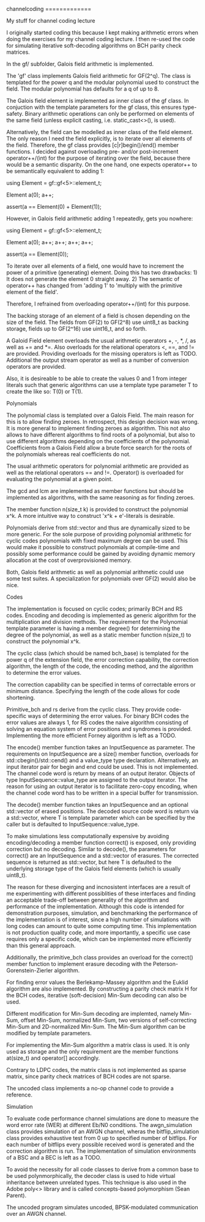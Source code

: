 channelcoding =============

My stuff for channel coding lecture

I originally started coding this because I kept making arithmetic errors when
doing the exercises for my channel coding lecture.  I then re-used the code for
simulating iterative soft-decoding algorithms on BCH parity check matrices.

In the gf/ subfolder, Galois field arithmetic is implemented.

The 'gf' class implements Galois field arithmetic for GF(2^q). The class is
templated for the power q and the modular polynomial used to construct the
field.  The modular polynomial has defaults for a q of up to 8.

The Galois field element is implemented as inner class of the gf class.  In
conjuction with the template parameters for the gf class, this ensures
type-safety. Binary arithmetic operations can only be performed on elements of
the same field (unless explicit casting, i.e. static_cast<>(), is used).

Alternatively, the field can be modelled as inner class of the field element.
The only reason I need the field explicitly, is to iterate over all elements of
the field. Therefore, the gf class provides [c|r]begin()/end() member
functions. I decided against overloading pre- and/or post-increment
operator++/(int) for the purpose of iterating over the field, because there
would be a semantic disparity. On the one hand, one expects operator++ to be
semantically equivalent to adding 1:

using Element = gf::gf<5>::element_t;

Element a(0); a++;

assert(a == Element(0) + Element(1));

However, in Galois field arithmetic adding 1 repeatedly, gets you nowhere:

using Element = gf::gf<5>::element_t;

Element a(0); a++; a++; a++; a++;

assert(a == Element(0));

To iterate over all elements of a field, one would have to increment the power
of a primitive (generating) element.  Doing this has two drawbacks: 1) It does
not generate the element 0 straight away.  2) The semantic of operator++ has
changed from 'adding 1' to 'multiply with the primitive element of the field'.

Therefore, I refrained from overloading operator++/(int) for this purpose.

The backing storage of an element of a field is chosen depending on the size of
the field.  The fields from GF(2) to GF(2^8) use uint8_t as backing storage,
fields up to GF(2^16) use uint16_t, and so forth.

A Galoid Field element overloads the usual arithmetic operators +, -, *, /, as
well as += and *=.  Also overloads for the relational operators <, ==, and !=
are provided. Providing overloads for the missing operators is left as TODO.
Additional the output stream operator as well as a number of conversion
operators are provided.

Also, it is desireable to be able to create the values 0 and 1 from integer
literals such that generic algorithms can use a template type parameter T to
create the like so: T(0) or T(1).

Polynomials

The polynomial class is templated over a Galois Field. The main reason for this
is to allow finding zeroes. In retrospect, this design decision was wrong. It
is more general to implement finding zeroes as algorithm. This not also allows
to have different algorithms to find roots of a polynomial, but also to use
different algorithms depending on the coefficients of the polynomial.
Coefficients from a Galois Field allow a brute force search for the roots of
the polynomials whereas real coefficients do not.

The usual arithmetic operators for polynomial arithmetic are provided as well
as the relational operators == and !=. Operator() is overloaded for evaluating
the polynomial at a given point.

The gcd and lcm are implemented as member functions but should be implemented
as algorithms, with the same reasoning as for finding zeroes.

The member function n(size_t k) is provided to construct the polynomial x^k. A
more intuitive way to construct 'x^k + e'-literals is desirable.

Polynomials derive from std::vector and thus are dynamically sized to be more
generic. For the sole purpose of providing polynomial arithmetic for cyclic
codes polynomials with fixed maximum degree can be used. This would make it
possible to construct polynomials at compile-time and possibly some performance
could be gained by avoiding dynamic memory allocation at the cost of
overprovisioned memory.

Both, Galois field arithmetic as well as polynomial arithmetic could use some
test suites. A specialization for polynomials over GF(2) would also be nice.

Codes

The implementation is focused on cyclic codes; primarily BCH and RS codes.
Encoding and decoding is implemented as generic algorithm for the
multiplication and division methods. The requirement for the Polynomial
template parameter is having a member degree() for determining the degree of
the polynomial, as well as a static member function n(size_t) to construct the
polynomial x^k.

The cyclic class (which should be named bch_base) is templated for the power q
of the extension field, the error correction capability, the correction
algorithm, the length of the code, the encoding method, and the algorithm to
determine the error values.

The correction capability can be specified in terms of correctable errors or
minimum distance. Specifying the length of the code allows for code shortening.

Primitive_bch and rs derive from the cyclic class. They provide code-specific
ways of determining the error values. For binary BCH codes the error values are
always 1, for RS codes the naive algorithm consisting of solving an equation
system of error positions and syndromes is provided. Implementing the more
efficient Forney algorithm is left as a TODO.

The encode() member function takes an InputSequence as parameter. The
requirements on InputSequence are a size() member function, overloads for
std::cbegin()/std::cend() and a value_type type declaration.  Alternatively, an
input iterator pair for begin and end could be used. This is not implemented.
The channel code word is return by means of an output iterator. Objects of type
InputSequence::value_type are assigned to the output iterator.
The reason for using an output iterator is to facilitate zero-copy encoding,
when the channel code word has to be written in a special buffer for
transmission.

The decode() member function takes an InputSequence and an optional
std::vector<unsigned> of erased positions. The decoded source code word is
return via a std::vector<T>, where T is template parameter which can be
specified by the caller but is defaulted to InputSequence::value_type.

To make simulations less computationally expensive by avoiding
encoding/decoding a member function correct() is exposed, only providing
correction but no decoding. Similar to decode(), the parameters for correct()
are an InputSequence and a std::vector of erasures. The corrected sequence is
returned as std::vector<T>, but here T is defaulted to the underlying storage
type of the Galois field elements (which is usually uint8_t).

The reason for these diverging and incnosistent interfaces are a result of me
experimenting with different possiblities of these interfaces and finding an
acceptable trade-off between generality of the algorithm and performance of the
implementation.  Although this code is intended for demonstration purposes,
simulation, and benchmarking the performance of the implementation is of
interest, since a high number of simulations with long codes can amount to
quite some computing time.
This implementation is not production quality code, and more importantly, a
specific use case requires only a specific code, which can be implemented more
efficiently than this general approach.

Additionally, the primitive_bch class provides an overload for the correct()
member function to implement erasure decoding with the
Peterson-Gorenstein-Zierler algorithm.

For finding error values the Berlekamp-Massey algorithm and the Euklid
algorithm are also implemented. By constructing a parity check matrix H for the
BCH codes, iterative (soft-decision) Min-Sum decoding can also be used.

Different modification for Min-Sum decoding are implemted, namely Min-Sum,
offset Min-Sum, normalized Min-Sum, two versions of self-correcting Min-Sum and
2D-normalized Min-Sum.
The Min-Sum algorithm can be modified by template parameters.

For implementing the Min-Sum algorithm a matrix class is used. It is only used
as storage and the only requirement are the member functions at(size_t) and
operator[] accordingly.

Contrary to LDPC codes, the matrix class is not implemented as sparse matrix,
since parity check matrices of BCH codes are not sparse.

The uncoded class implements a no-op channel code to provide a reference.

Simulation

To evaluate code performance channel simulations are done to measure the word
error rate (WER) at different Eb/N0 conditions.  The awgn_simulation class
provides simulation of an AWGN channel, wheras the bitflip_simulation class
provides exhaustive test from 0 up to specified number of bitflips. For each
number of bitflips every possible received word is generated and the correction
algorithm is run.
The implementation of simulation environments of a BSC and a BEC is left as a
TODO.

To avoid the necessity for all code classes to derive from a common base to be
used polynmorphically, the decoder class is used to hide virtual inheritance
between unrelated types. This technique is also used in the Adobe poly<>
library and is called concepts-based polymorphism (Sean Parent).

The uncoded program simulates uncoded, BPSK-modulated communication over an
AWGN channel.
